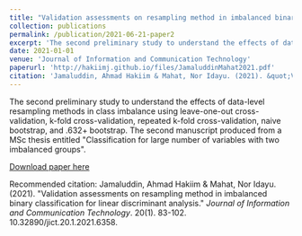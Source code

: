 ```yaml
---
title: "Validation assessments on resampling method in imbalanced binary classification for linear discriminant analysis"
collection: publications
permalink: /publication/2021-06-21-paper2
excerpt: 'The second preliminary study to understand the effects of data-level resampling methods in class imbalance using leave-one-out cross-validation, k-fold cross-validation, repeated k-fold cross-validation, naive bootstrap, and .632+ bootstrap.'
date: 2021-01-01
venue: 'Journal of Information and Communication Technology'
paperurl: 'http://hakiimj.github.io/files/JamaluddinMahat2021.pdf'
citation: 'Jamaluddin, Ahmad Hakiim & Mahat, Nor Idayu. (2021). &quot;Validation assessments on resampling method in imbalanced binary classification for linear discriminant analysis.&quot; <i>Journal of Information and Communication Technology</i>. 20(1).'
---
```

The second preliminary study to understand the effects of data-level resampling methods in class imbalance using leave-one-out cross-validation, k-fold cross-validation, repeated k-fold cross-validation, naive bootstrap, and .632+ bootstrap. The second manuscript produced from a MSc thesis entitled "Classification for large number of variables with two imbalanced groups".

[Download paper here](http://hakiimj.github.io/files/JamaluddinMahat2021.pdf)

Recommended citation: Jamaluddin, Ahmad Hakiim & Mahat, Nor Idayu. (2021). "Validation assessments on resampling method in imbalanced binary classification for linear discriminant analysis." <i>Journal of Information and Communication Technology</i>. 20(1). 83-102. 10.32890/jict.20.1.2021.6358.

